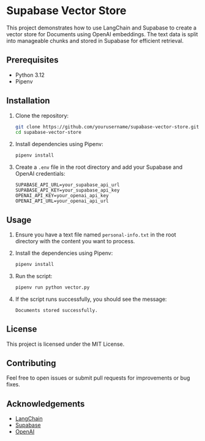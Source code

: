# Supabase Vector Store

This project demonstrates how to use LangChain and Supabase to create a vector store for Documents using OpenAI embeddings. The text data is split into manageable chunks and stored in Supabase for efficient retrieval.

## Prerequisites

- Python 3.12
- Pipenv

## Installation

1. Clone the repository:

   ```bash
   git clone https://github.com/yourusername/supabase-vector-store.git
   cd supabase-vector-store
   ```

2. Install dependencies using Pipenv:

   ```bash
   pipenv install
   ```

3. Create a `.env` file in the root directory and add your Supabase and OpenAI credentials:

   ```plaintext
   SUPABASE_API_URL=your_supabase_api_url
   SUPABASE_API_KEY=your_supabase_api_key
   OPENAI_API_KEY=your_openai_api_key
   OPENAI_API_URL=your_openai_api_url
   ```

## Usage

1. Ensure you have a text file named `personal-info.txt` in the root directory with the content you want to process.

2. Install the dependencies using Pipenv:

   ```bash
   pipenv install
   ```

3. Run the script:

   ```bash
   pipenv run python vector.py
   ```

4. If the script runs successfully, you should see the message:

   ```plaintext
   Documents stored successfully.
   ```

## License

This project is licensed under the MIT License.

## Contributing

Feel free to open issues or submit pull requests for improvements or bug fixes.

## Acknowledgements

- [LangChain](https://github.com/langchain-ai/langchain)
- [Supabase](https://supabase.io/)
- [OpenAI](https://openai.com/)
